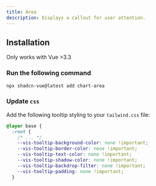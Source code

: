 ```yaml
---
title: Area
description: Displays a callout for user attention.
---
```



<ComponentPreview name="AreaChartDemo"  /> 

## Installation

<Callout>
  Only works with Vue >3.3
</Callout>


<Steps>

### Run the following command

```bash
npx shadcn-vue@latest add chart-area
```

### Update `css`

Add the following tooltip styling to your `tailwind.css` file:

```css 
@layer base {
  :root {
    /* ... */
    --vis-tooltip-background-color: none !important;
    --vis-tooltip-border-color: none !important;
    --vis-tooltip-text-color: none !important;
    --vis-tooltip-shadow-color: none !important;
    --vis-tooltip-backdrop-filter: none !important;
    --vis-tooltip-padding: none !important;
  }
```
  
</Steps>


